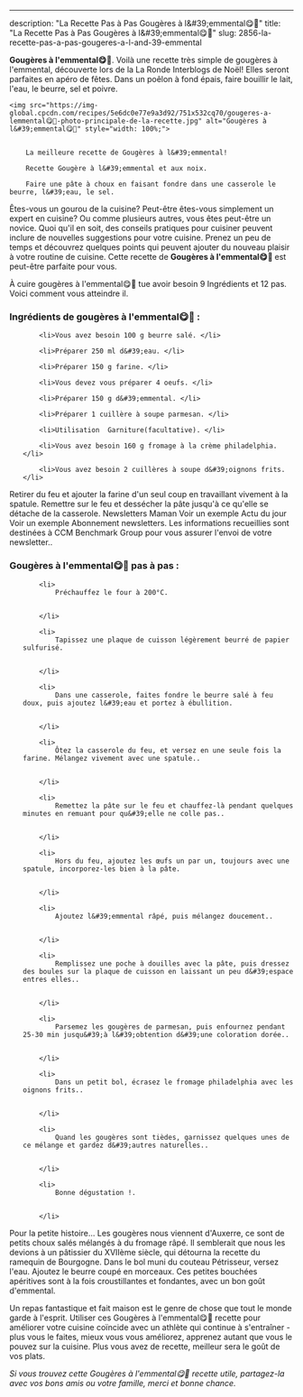 ---
description: "La Recette Pas à Pas Gougères à l&amp;#39;emmental😋🧀"
title: "La Recette Pas à Pas Gougères à l&amp;#39;emmental😋🧀"
slug: 2856-la-recette-pas-a-pas-gougeres-a-l-and-39-emmental

<p>
	<strong>Gougères à l&#39;emmental😋🧀</strong>. 
	Voilà une recette très simple de gougères à l&#39;emmental, découverte lors de la La Ronde Interblogs﻿ de Noël! Elles seront parfaites en apéro de fêtes. Dans un poêlon à fond épais, faire bouillir le lait, l&#39;eau, le beurre, sel et poivre.
</p>
<p>
	
	<img src="https://img-global.cpcdn.com/recipes/5e6dc0e77e9a3d92/751x532cq70/gougeres-a-lemmental😋🧀-photo-principale-de-la-recette.jpg" alt="Gougères à l&#39;emmental😋🧀" style="width: 100%;">
	
	
		La meilleure recette de Gougères à l&#39;emmental!
	
		Recette Gougère à l&#39;emmental et aux noix.
	
		Faire une pâte à choux en faisant fondre dans une casserole le beurre, l&#39;eau, le sel.
	
</p>

Êtes-vous un gourou de la cuisine? Peut-être êtes-vous simplement un expert en cuisine? Ou comme plusieurs autres, vous êtes peut-être un novice. Quoi qu'il en soit, des conseils pratiques pour cuisiner peuvent inclure de nouvelles suggestions pour votre cuisine. Prenez un peu de temps et découvrez quelques points qui peuvent ajouter du nouveau plaisir à votre routine de cuisine. Cette recette de <strong> Gougères à l&#39;emmental😋🧀 </strong> est peut-être parfaite pour vous.

<!--inarticleads1-->

À cuire gougères à l&#39;emmental😋🧀 tue avoir besoin 9 Ingrédients et 12 pas. Voici comment vous atteindre il.

<h3>Ingrédients de gougères à l&#39;emmental😋🧀 :</h3>

<ol>
	
		<li>Vous avez besoin 100 g beurre salé. </li>
	
		<li>Préparer 250 ml d&#39;eau. </li>
	
		<li>Préparer 150 g farine. </li>
	
		<li>Vous devez vous préparer 4 oeufs. </li>
	
		<li>Préparer 150 g d&#39;emmental. </li>
	
		<li>Préparer 1 cuillère à soupe parmesan. </li>
	
		<li>Utilisation  Garniture(facultative). </li>
	
		<li>Vous avez besoin 160 g fromage à la crème philadelphia. </li>
	
		<li>Vous avez besoin 2 cuillères à soupe d&#39;oignons frits. </li>
	
</ol>

Retirer du feu et ajouter la farine d&#39;un seul coup en travaillant vivement à la spatule. Remettre sur le feu et dessécher la pâte jusqu&#39;à ce qu&#39;elle se détache de la casserole. Newsletters Maman Voir un exemple Actu du jour Voir un exemple Abonnement newsletters. Les informations recueillies sont destinées à CCM Benchmark Group pour vous assurer l&#39;envoi de votre newsletter.. 

<!--inarticleads2-->

<h3>Gougères à l&#39;emmental😋🧀 pas à pas :</h3>

<ol>
	
		<li>
			Préchauffez le four à 200°C.
			
			
		</li>
	
		<li>
			Tapissez une plaque de cuisson légèrement beurré de papier sulfurisé.
			
			
		</li>
	
		<li>
			Dans une casserole, faites fondre le beurre salé à feu doux, puis ajoutez l&#39;eau et portez à ébullition.
			
			
		</li>
	
		<li>
			Ôtez la casserole du feu, et versez en une seule fois la farine. Mélangez vivement avec une spatule..
			
			
		</li>
	
		<li>
			Remettez la pâte sur le feu et chauffez-là pendant quelques minutes en remuant pour qu&#39;elle ne colle pas..
			
			
		</li>
	
		<li>
			Hors du feu, ajoutez les œufs un par un, toujours avec une spatule, incorporez-les bien à la pâte.
			
			
		</li>
	
		<li>
			Ajoutez l&#39;emmental râpé, puis mélangez doucement..
			
			
		</li>
	
		<li>
			Remplissez une poche à douilles avec la pâte, puis dressez des boules sur la plaque de cuisson en laissant un peu d&#39;espace entres elles..
			
			
		</li>
	
		<li>
			Parsemez les gougères de parmesan, puis enfournez pendant 25-30 min jusqu&#39;à l&#39;obtention d&#39;une coloration dorée..
			
			
		</li>
	
		<li>
			Dans un petit bol, écrasez le fromage philadelphia avec les oignons frits..
			
			
		</li>
	
		<li>
			Quand les gougères sont tièdes, garnissez quelques unes de ce mélange et gardez d&#39;autres naturelles..
			
			
		</li>
	
		<li>
			Bonne dégustation !.
			
			
		</li>
	
</ol>

Pour la petite histoire… Les gougères nous viennent d&#39;Auxerre, ce sont de petits choux salés mélangés à du fromage râpé. Il semblerait que nous les devions à un pâtissier du XVIIème siècle, qui détourna la recette du ramequin de Bourgogne. Dans le bol muni du couteau Pétrisseur, versez l&#39;eau. Ajoutez le beurre coupé en morceaux. Ces petites bouchées apéritives sont à la fois croustillantes et fondantes, avec un bon goût d&#39;emmental. 

<!--inarticleads1-->

<p>
Un repas fantastique et fait maison est le genre de chose que tout le monde garde à l'esprit. Utiliser ces Gougères à l&#39;emmental😋🧀 recette pour améliorer votre cuisine coïncide avec un athlète qui continue à s'entraîner - plus vous le faites, mieux vous vous améliorez, apprenez autant que vous le pouvez sur la cuisine. Plus vous avez de recette, meilleur sera le goût de vos plats.
</p>

<p>
<i>Si vous trouvez cette Gougères à l&#39;emmental😋🧀 recette utile, partagez-la avec vos bons amis ou votre famille, merci et bonne chance.</i>
</p>
